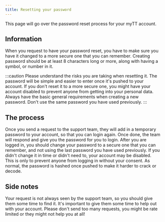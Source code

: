 ```yaml
---
title: Resetting your password
---
```

This page will go over the password reset process for your myTT account.

## Information
When you request to have your password reset, you have to make sure you have it changed to a more secure one that you can remember. Creating password should be at least 8 characters long or more, along with having a symbol, or number in it.

:::caution
Please understand the risks you are taking when resetting it. The password will be simple and easier to enter once it's pushed to your account. If you don't reset it to a more secure one, you might have your account disabled to prevent anyone from getting into your personal data. Always have the basic general requirements when creating a new password. Don't use the same password you have used previously.
:::

## The process
Once you send a request to the support team, they will add in a temporary password to your account, so that you can login again. Once done, the team will respond and give you the password for you to login. After you are logged in, you should change your password to a secure one that you can remember, and not using the last password you have used previously. If you didn't change it in time or didn't need to, your account may be disabled. This is only to prevent anyone from logging in without your consent. As normal, the password is hashed once pushed to make it harder to crack or decode.

## Side notes
Your request is not always seen by the support team, so you should give them some time to find it. It's important to give them some time to help out with your account. Please don't send too many requests, you might be rate limited or they might not help you at all!